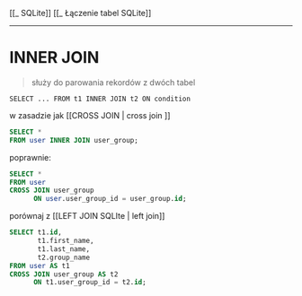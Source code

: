 [[_ SQLite]]
[[_ Łączenie tabel SQLite]]


---
# INNER JOIN
> służy do parowania rekordów z dwóch tabel

`SELECT ... FROM t1 INNER JOIN t2 ON condition`

w zasadzie jak [[CROSS JOIN | cross join ]]
```sql
SELECT *
FROM user INNER JOIN user_group;
```

poprawnie:
```sql
SELECT *
FROM user 
CROSS JOIN user_group 
	  ON user.user_group_id = user_group.id;
```

porównaj z [[LEFT JOIN SQLIte | left join]]
```sql
SELECT t1.id,
       t1.first_name,
       t1.last_name,
       t2.group_name
FROM user AS t1
CROSS JOIN user_group AS t2 
	  ON t1.user_group_id = t2.id;
```







